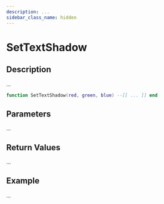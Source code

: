 ```yaml
---
description: ...
sidebar_class_name: hidden
---
```


# SetTextShadow

## Description

...

```lua
function SetTextShadow(red, green, blue) --[[ ... ]] end
```

## Parameters

...

## Return Values

...

## Example

...

